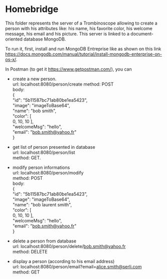 # Homebridge

This folder represents the server of a Trombinoscope allowing to create a person with his attributes like: his name, 
his favorite color, his welcome message, his email and his picture.
This server is linked to a document-oriented database MongoDB.

To run it, first, install and run MongoDB Entreprise like as shown on this link https://docs.mongodb.com/manual/tutorial/install-mongodb-enterprise-on-os-x/.  

In Postman (to get it https://www.getpostman.com/), you can 

  * create a new person.  
    url: localhost:8080/person/create 
    method: POST  
    body:    
     {  
      "id": "5b11587bc71ab80be1ea5423",   
      "image": "imageToBase64",   
      "name": "bob smith",   
      "color": [  
          0,
          10,
          10
      ],  
      "welcomeMsg": "hello",  
      "email": "bob.smith@yahoo.fr"  
     } 
    
  * get list of person presented in database   
    url: localhost:8080/person/list  
    method: GET.
    
  * modify person informations  
    url: localhost:8080/person/modify  
    method: POST  
    body:  
     {  
      "id": "5b11587bc71ab80be1ea5423",  
      "image": "imageToBase64",  
      "name": "bob laurent smith",  
      "color": [  
          0,
          10,
          10
      ],  
      "welcomeMsg": "hello",  
      "email": "bob.smith@yahoo.fr"  
     }
  
  * delete a person from database   
    url: localhost:8080/person/delete/bob.smith@yahoo.fr  
    method: DELETE  
    
 * display a person (according to his email address)  
    url: localhost:8080/person/email?email=alice.smith@serli.com  
    method: GET
